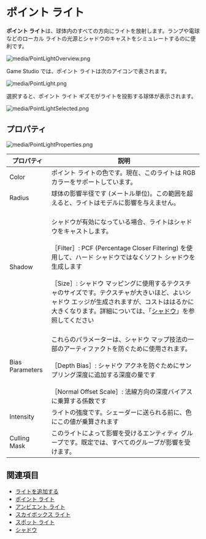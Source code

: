 # ポイント ライト

**ポイント ライト**は、球体内のすべての方向にライトを放射します。ランプや電球などのローカル ライトの光源とシャドウのキャストをシミュレートするのに便利です。

![media/PointLightOverview.png](media/PointLightOverview.png)

Game Studio では、ポイント ライトは次のアイコンで表されます。

![media/PointLight.png](media/PointLight.png)

選択すると、ポイント ライト ギズモがライトを投影する球体が表示されます。

![media/PointLightSelected.png](media/PointLightSelected.png)

## プロパティ

![media/PointLightProperties.png](media/PointLightProperties.png)

| プロパティ            | 説明                                                        
| ------------------- | ------------------
| Color               | ポイント ライトの色です。現在、このライトは RGB カラーをサポートしています。
| Radius              | 球体の影響半径です (メートル単位)。この範囲を超えると、ライトはモデルに影響を与えません。
| Shadow             | <br>シャドウが有効になっている場合、ライトはシャドウをキャストします。</br><br>［Filter］: PCF (Percentage Closer Filtering) を使用して、ハード シャドウではなくソフト シャドウを生成します</br> <br>［Size］: シャドウ マッピングに使用するテクスチャのサイズです。テクスチャが大きいほど、よいシャドウ エッジが生成されますが、コストははるかに大きくなります。詳細については、「[シャドウ](shadows.md)」を参照してください</br>
| Bias Parameters     | <br>これらのパラメーターは、シャドウ マップ技法の一部のアーティファクトを防ぐために使用されます。</br> <br>［Depth Bias］: シャドウ アクネを防ぐためにサンプリング深度に追加する深度の量です</br> <br>［Normal Offset Scale］: 法線方向の深度バイアスに乗算する係数です </br>
| Intensity           | ライトの強度です。シェーダーに送られる前に、色にこの値が乗算されます
| Culling Mask        | このライトによって影響を受けるエンティティ グループです。既定では、すべてのグループが影響を受けます。

## 関連項目

* [ライトを追加する](add-a-light.md)
* [ポイント ライト](point-lights.md)
* [アンビエント ライト](ambient-lights.md)
* [スカイボックス ライト](skybox-lights.md)
* [スポット ライト](spot-lights.md)
* [シャドウ](shadows.md)
